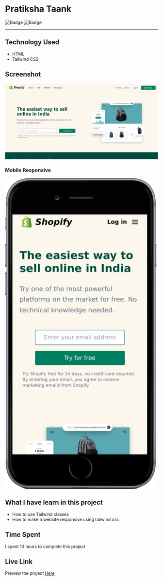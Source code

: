 # Pratiksha Taank
![Badge](https://img.shields.io/badge/Responsive-Yes-green)
![Badge](https://img.shields.io/badge/Live-Yes-brightgreen)
***
## Technology Used
- HTML
- Tailwind CSS
## Screenshot
![Shopify  Clone](./Images/laptop1.png)

### Mobile Responsive
![Responsive](./images/mobile-black.png)
## What I have learn in this project
- How to use Tailwind classes
- How to make a website responsive using tailwind css
## Time Spent
I spent 10 hours to complete this project
## Live Link
Preview the project [Here](https://shopify-clone-twcss.netlify.app/)
